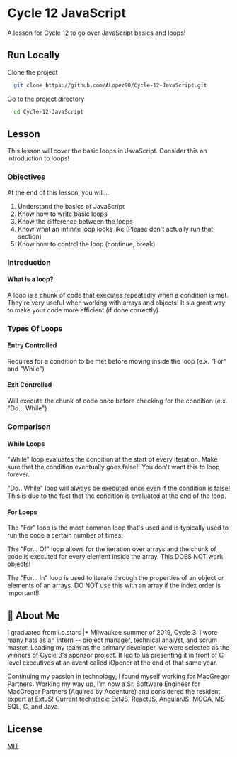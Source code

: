 # **Cycle 12 JavaScript**

A lesson for Cycle 12 to go over JavaScript basics and loops!


## **Run Locally**

Clone the project

```bash
  git clone https://github.com/ALopez90/Cycle-12-JavaScript.git
```

Go to the project directory

```bash
  cd Cycle-12-JavaScript
```

## **Lesson**

This lesson will cover the basic loops in JavaScript. Consider this an introduction to loops!

### **Objectives**

At the end of this lesson, you will...

1. Understand the basics of JavaScript
2. Know how to write basic loops
3. Know the difference between the loops
4. Know what an infinite loop looks like (Please don't actually run that section)
5. Know how to control the loop (continue, break)

### **Introduction**

#### **What is a loop?**

A loop is a chunk of code that executes repeatedly when a condition is met. They're very useful when working with arrays and objects! It's a great way to make your code more efficient (if done correctly). 

### **Types Of Loops**

#### **Entry Controlled**

Requires for a condition to be met before moving inside the loop (e.x. "For" and "While")

#### **Exit Controlled**

Will execute the chunk of code once before checking for the condition (e.x. "Do... While")

### **Comparison**

#### **While Loops**

"While" loop evaluates the condition at the start of every iteration. Make sure that the condition eventually goes false!! You don't want this to loop forever.

"Do...While" loop will always be executed once even if the condition is false! This is due to the fact that the condition is evaluated at the end of the loop.

#### **For Loops**

The "For" loop is the most common loop that's used and is typically used to run the code a certain number of times.

The "For... Of" loop allows for the iteration over arrays and the chunk of code is executed for every element inside the array. This DOES NOT work objects!

The "For... In" loop is used to iterate through the properties of an object or elements of an arrays. DO NOT use this with an array if the index order is important!!

## **🚀 About Me**
I graduated from i.c.stars |* Milwaukee summer of 2019, Cycle 3. I wore many hats as an intern -- project manager, technical analyst, and scrum master. Leading my team as the primary developer, we were selected as the winners of Cycle 3's sponsor project. It led to us presenting it in front of C-level executives at an event called iOpener at the end of that same year.

Continuing my passion in technology, I found myself working for MacGregor Partners. Working my way up, I'm now a Sr. Software Engineer for MacGregor Partners (Aquired by Accenture) and considered the resident expert at ExtJS! Current techstack: ExtJS, ReactJS, AngularJS, MOCA, MS SQL, C, and Java.


## **License**

[MIT](https://choosealicense.com/licenses/mit/)
